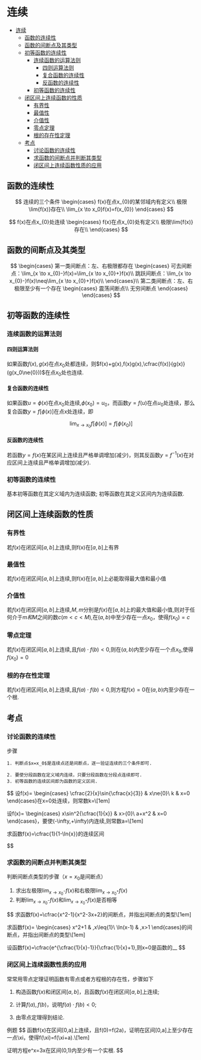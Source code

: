 # 连续

- [连续](#连续)
  - [函数的连续性](#函数的连续性)
  - [函数的间断点及其类型](#函数的间断点及其类型)
  - [初等函数的连续性](#初等函数的连续性)
    - [连续函数的运算法则](#连续函数的运算法则)
      - [四则运算法则](#四则运算法则)
      - [复合函数的连续性](#复合函数的连续性)
      - [反函数的连续性](#反函数的连续性)
    - [初等函数的连续性](#初等函数的连续性-1)
  - [闭区间上连续函数的性质](#闭区间上连续函数的性质)
    - [有界性](#有界性)
    - [最值性](#最值性)
    - [介值性](#介值性)
    - [零点定理](#零点定理)
    - [根的存在性定理](#根的存在性定理)
  - [考点](#考点)
    - [讨论函数的连续性](#讨论函数的连续性)
    - [求函数的间断点并判断其类型](#求函数的间断点并判断其类型)
    - [闭区间上连续函数性质的应用](#闭区间上连续函数性质的应用)

## 函数的连续性

$$
连续的三个条件
\begin{cases}
f(x)在点x_{0}的某邻域内有定义\\
极限\lim{f(x)}存在\\
\lim_{x \to x_0}f(x)=f(x_{0})
\end{cases}
$$

$$
f(x)在点x_{0}处连续
\begin{cases}
f(x)在点x_{0}处有定义\\
极限\lim{f(x)}存在\\
\end{cases}
$$

## 函数的间断点及其类型

$$
\begin{cases}
第一类间断点：左、右极限都存在
\begin{cases}
可去间断点：\lim_{x \to x_{0}-}f(x)=\lim_{x \to x_{0}+}f(x)\\
跳跃间断点：\lim_{x \to x_{0}-}f(x)\neq\lim_{x \to x_{0}+}f(x)\\
\end{cases}\\
第二类间断点：左、右极限至少有一个存在
\begin{cases}
震荡间断点\\
无穷间断点
\end{cases}
\end{cases}
$$

## 初等函数的连续性

### 连续函数的运算法则

#### 四则运算法则

如果函数$f(x),g(x)$在点$x_0$处都连续，则$f(x)+g(x),f(x)g(x),\cfrac{f(x)}{g(x)}(g(x_0\ne{0}))$在点$x_0$处也连续.

#### 复合函数的连续性

如果函数$u=\phi(x)$在点$x_0$处连续,$\phi(x_0)=u_0$，而函数$y=f(u)$在点$u_0$处连续，那么复合函数$y=f[\phi(x)]$在点x处连续，即

$$
\lim_{x \to x_0}f[\phi(x)]=f[\phi(x_0)]
$$

#### 反函数的连续性

若函数$y=f(x)$在某区间上连续且严格单调增加(减少)，则其反函数$y=f^{-1}(x)$在对应区间上连续且严格单调增加(减少).

### 初等函数的连续性

基本初等函数在其定义域内为连续函数;
初等函数在其定义区间内为连续函数.

## 闭区间上连续函数的性质

### 有界性

若$f(x)$在闭区间$[a,b]$上连续,则f(x)在$[a,b]$上有界

### 最值性

若$f(x)$在闭区间$[a,b]$上连续,则f(x)在$[a,b]$上必能取得最大值和最小值

### 介值性

若$f(x)$在闭区间$[a,b]$上连续,$M,m$分别是$f(x)$在$[a,b]$上的最大值和最小值,则对于任何介于$m和M$之间的数$c(m<c<M)$,在$(a,b)$中至少存在一点$x_0$，使得$f(x_0)=c$

### 零点定理

若$f(x)$在闭区间$[a,b]$上连续,且$f(a)\cdot{f(b)}<0$,则在$(a,b)$内至少存在一个点$x_0$,使得$f(x_0)=0$

### 根的存在性定理

若$f(x)$在闭区间$[a,b]$上连续,且$f(a)\cdot{f(b)}<0$,则方程$f(x)=0$在$(a,b)$内至少存在一个根.

## 考点

### 讨论函数的连续性

步骤

    1. 判断点$x=x_0$是连续点还是间断点，逐一验证连续的三个条件即可.

    2. 要使分段函数在定义域内连续，只要分段函数在分段点连续即可.
    3. 初等函数的连续区间即为函数的定义区间.

$$
设f(x)=
\begin{cases}
\cfrac{2}{x}\sin{\cfrac{x}{3}} & x\ne{0}\\
k & x=0
\end{cases}在x=0处连续，则常数k=\\[1em]

设f(x)=
\begin{cases}
x\sin^2{\cfrac{1}{x}} & x>{0}\\
a+x^2 & x=0
\end{cases}，要使(-\infty,+\infty)内连续,则常数a=\\[1em]

求函数f(x)=\cfrac{1}{1-\ln{x}}的连续区间

$$

### 求函数的间断点并判断其类型

判断间断点类型的步骤（$x=x_0$是间断点）

1. 求出左极限$\lim_{x \to x_0^-}f(x)$和右极限$\lim_{x \to x_0^+}f(x)$
2. 判断$\lim_{x \to x_0^-}f(x)$和$\lim_{x \to x_0^+}f(x)$是否相等

$$
求函数f(x)=\cfrac{x^2-1}{x^2-3x+2}的间断点，并指出间断点的类型\\[1em]

求函数f(x)=
\begin{cases}
    x^2+1 & ,x\leq{1}\\
    \ln(x-1) & ,x>1
\end{cases}的间断点，并指出间断点的类型\\[1em]

设函数f(x)=\cfrac{e^{\cfrac{1}{x}-1}}{\cfrac{1}{x}+1},则x=0是函数的\_\_
$$

### 闭区间上连续函数性质的应用

常常用零点定理证明函数有零点或者方程根的存在性，步骤如下

1. 构造函数$f(x)$和闭区间$[a,b]$，且函数$f(x)$在闭区间$[a,b]$上连续;

2. 计算$f(a),f(b)$，说明$f(a)\cdot{f(b)}<0$;

3. 由零点定理得到结论.

例题
$$
函数f(x)在区间[0,a]上连续，且f(0)=f(2a)，证明在区间[0,a]上至少存在一点\xi，使得f(\xi)=f(\xi+a).\\[1em]

证明方程e^x=3x在区间(0,1)内至少有一个实根.
$$
